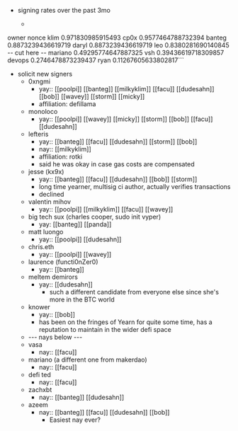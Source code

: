- signing rates over the past 3mo
    - ```javascript
owner	nonce
klim    0.971830985915493
cp0x    0.9577464788732394
banteg  0.8873239436619719
daryl   0.8873239436619719
leo     0.8380281690140845
-- cut here --
mariano 0.49295774647887325
vsh     0.39436619718309857
devops  0.2746478873239437
ryan    0.11267605633802817```
- solicit new signers
    - 0xngmi
        - yay:: [[poolpi]] [[banteg]] [[milkyklim]] [[facu]] [[dudesahn]] [[bob]] [[wavey]] [[storm]] [[micky]]
        - affiliation: defillama
    - monoloco
        - yay:: [[poolpi]] [[wavey]] [[micky]] [[storm]] [[bob]] [[facu]] [[dudesahn]]
    - lefteris
        - yay:: [[banteg]] [[facu]] [[dudesahn]] [[storm]] [[bob]]
        - nay:: [[milkyklim]]
        - affiliation: rotki
        - said he was okay in case gas costs are compensated
    - jesse (kx9x)
        - yay:: [[banteg]] [[facu]] [[dudesahn]] [[bob]] [[storm]]
        - long time yearner, multisig ci author, actually verifies transactions
        - declined
    - valentin mihov
        - yay:: [[poolpi]] [[milkyklim]] [[facu]] [[wavey]]
    - big tech sux (charles cooper, sudo init vyper)
        - yay: [[banteg]] [[panda]]
    - matt luongo
        - yay:: [[poolpi]] [[dudesahn]]
    - chris.eth
        - yay:: [[poolpi]] [[wavey]]
    - laurence (functi0nZer0)
        - yay:: [[banteg]]
    - meltem demirors
        - yay:: [[dudesahn]]
            - such a different candidate from everyone else since she's more in the BTC world
    - knower
        - yay:: [[bob]]
        - has been on the fringes of Yearn for quite some time, has a reputation to maintain in the wider defi space
    - --- nays below ---
    - vasa
        - nay:: [[facu]]
    - mariano (a different one from makerdao)
        - nay:: [[facu]]
    - defi ted
        - nay:: [[facu]]
    - zachxbt
        - nay:: [[banteg]] [[dudesahn]]
    - azeem
        - nay:: [[banteg]] [[facu]] [[dudesahn]] [[bob]]
            - Easiest nay ever?
